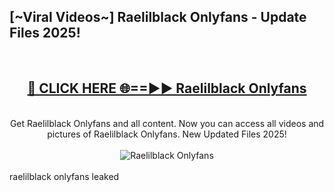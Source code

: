 <h2>[~Viral Videos~] Raelilblack Onlyfans - Update Files 2025!</h2>
<br>
<div align="center">
<h2><a href="https://betterlinks.top/A2PfLJ" rel="nofollow">🔴 CLICK HERE 🌐==►► Raelilblack Onlyfans</a></h2>
<br>
Get Raelilblack Onlyfans and all content. Now you can access all videos and pictures of Raelilblack Onlyfans. New Updated Files 2025!
<br>
<br>
<a href="https://betterlinks.top/A2PfLJ" rel="nofollow" data-target="animated-image.originalLink"><img src="https://i.ibb.co.com/WyWwxjT/player-gif2.gif" alt="Raelilblack Onlyfans" style="max-width: 100%; display: inline-block;" data-target="animated-image.originalImage"></a>
</div>
<br>
raelilblack onlyfans leaked